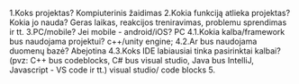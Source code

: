 1.Koks projektas? Kompiuterinis žaidimas 
2.Kokia funkciją atlieka projektas? Kokia jo nauda? Geras laikas, reakcijos treniravimas, problemu sprendimas ir tt.
3.PC/mobile? Jei mobile - android/iOS? PC
4.1.Kokia kalba/framework bus naudojama projektui?  c++/unity engine;
4.2.Ar bus naudojama duomenų bazė? Abejotina
4.3.Koks IDE labiausiai tinka pasirinktai kalbai? (pvz: C++ bus codeblocks, C# bus visual studio, Java bus IntelliJ, Javascript - VS code ir tt.) visual studio/ code blocks
5.
